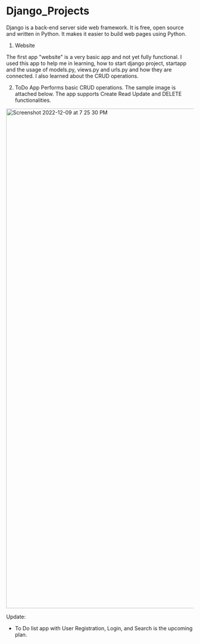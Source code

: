 # Django_Projects

Django is a back-end server side web framework. It is free, open source and written in Python. It makes it easier to build web pages using Python.


1. Website

The first app "website" is a very basic app and not yet fully functional. I used this app to help me in learning, how to start django project, startapp and
the usage of models.py, views.py and urls.py and how they are connected. I also learned about the CRUD operations.


2. ToDo App
 Performs basic CRUD operations. The sample image is attached below. The app supports Create Read Update and DELETE functionalities.
 
 <img width="1341" alt="Screenshot 2022-12-09 at 7 25 30 PM" src="https://user-images.githubusercontent.com/52539396/206723268-acf1c4f1-e0dd-48ed-ae15-86f4406dcfed.png">

Update:
- To Do list app with User Registration, Login, and Search is the upcoming plan.

